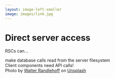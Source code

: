 ```yaml
---
layout: image-left-smaller
image: images/link.jpg
---
```


# Direct server access

RSCs can...

<v-clicks>
<IconBullet icon="icons/blue/database.svg">make database calls</IconBullet>
<IconBullet icon="icons/blue/folder.svg">read from the server filesystem</IconBullet>
<div class="mt-16">Client components need <span class="featured">API calls!</span></div>
</v-clicks>

<Caption>Photo by <a href="https://unsplash.com/@walterrandlehoff?utm_source=unsplash&utm_medium=referral&utm_content=creditCopyText">Walter Randlehoff</a> on <a href="https://unsplash.com/photos/blJHnXlsuZU?utm_source=unsplash&utm_medium=referral&utm_content=creditCopyText">Unsplash</a></Caption>